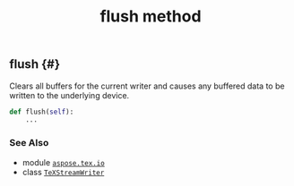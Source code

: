 ﻿---
title: flush method
second_title: Aspose.TeX for Python via .NET API References
description: 
type: docs
weight: 30
url: /python-net/aspose.tex.io/texstreamwriter/flush/
is_root: false
---

## flush {#}

Clears all buffers for the current writer and causes any buffered data to be written to the underlying device.



```python
def flush(self):
    ...
```





### See Also
* module [`aspose.tex.io`](../../)
* class [`TeXStreamWriter`](/tex/python-net/aspose.tex.io/texstreamwriter)
